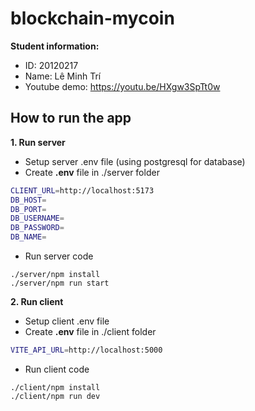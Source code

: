 # blockchain-mycoin

**Student information:**
- ID: 20120217
- Name: Lê Minh Trí
- Youtube demo: https://youtu.be/HXgw3SpTt0w

## How to run the app

**1. Run server**
- Setup server .env file (using postgresql for database)
- Create **.env** file in ./server folder
```bash
CLIENT_URL=http://localhost:5173
DB_HOST=
DB_PORT=
DB_USERNAME=
DB_PASSWORD=
DB_NAME=
```
- Run server code
```console
./server/npm install
./server/npm run start
```

**2. Run client**
- Setup client .env file
- Create **.env** file in ./client folder
```bash
VITE_API_URL=http://localhost:5000
```
- Run client code
```
./client/npm install
./client/npm run dev
```